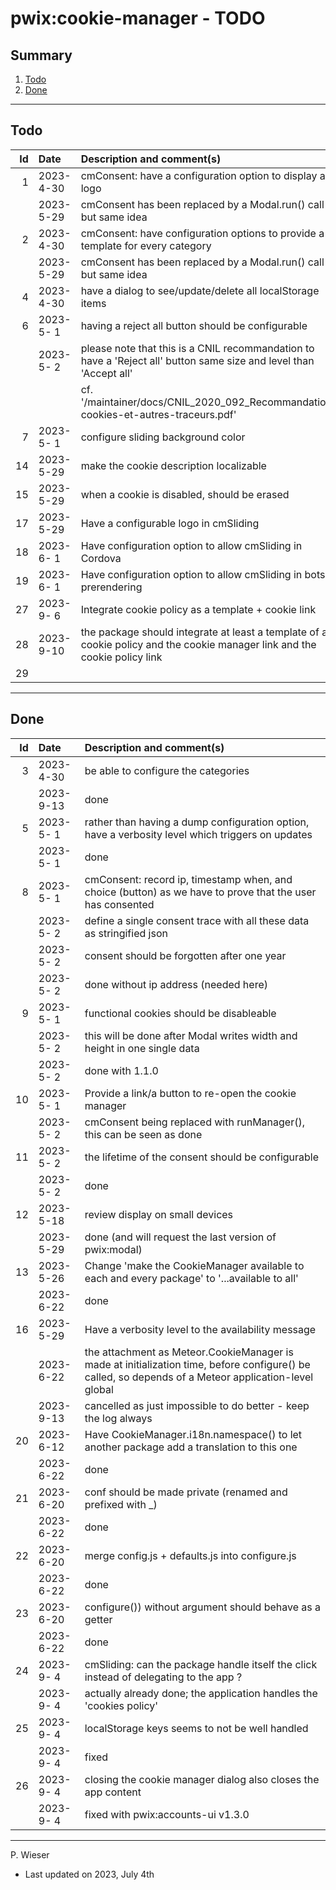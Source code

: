 # pwix:cookie-manager - TODO

## Summary

1. [Todo](#todo)
2. [Done](#done)

---
## Todo

|   Id | Date       | Description and comment(s) |
| ---: | :---       | :---                       |
|    1 | 2023- 4-30 | cmConsent: have a configuration option to display a logo |
|      | 2023- 5-29 | cmConsent has been replaced by a Modal.run() call - but same idea |
|    2 | 2023- 4-30 | cmConsent: have configuration options to provide a template for every category |
|      | 2023- 5-29 | cmConsent has been replaced by a Modal.run() call - but same idea |
|    4 | 2023- 4-30 | have a dialog to see/update/delete all localStorage items |
|    6 | 2023- 5- 1 | having a reject all button should be configurable |
|      | 2023- 5- 2 | please note that this is a CNIL recommandation to have a 'Reject all' button same size and level than 'Accept all' |
|      |            | cf. '/maintainer/docs/CNIL_2020_092_Recommandation-cookies-et-autres-traceurs.pdf' |
|    7 | 2023- 5- 1 | configure sliding background color |
|   14 | 2023- 5-29 | make the cookie description localizable |
|   15 | 2023- 5-29 | when a cookie is disabled, should be erased |
|   17 | 2023- 5-29 | Have a configurable logo in cmSliding |
|   18 | 2023- 6- 1 | Have configuration option to allow cmSliding in Cordova |
|   19 | 2023- 6- 1 | Have configuration option to allow cmSliding in bots prerendering |
|   27 | 2023- 9- 6 | Integrate cookie policy as a template + cookie link |
|   28 | 2023- 9-10 | the package should integrate at least a template of a cookie policy and the cookie manager link and the cookie policy link |
|   29 |  |  |

---
## Done

|   Id | Date       | Description and comment(s) |
| ---: | :---       | :---                       |
|    3 | 2023- 4-30 | be able to configure the categories |
|      | 2023- 9-13 | done |
|    5 | 2023- 5- 1 | rather than having a dump configuration option, have a verbosity level which triggers on updates |
|      | 2023- 5- 1 | done |
|    8 | 2023- 5- 1 | cmConsent: record ip, timestamp when, and choice (button) as we have to prove that the user has consented |
|      | 2023- 5- 2 | define a single consent trace with all these data as stringified json |
|      | 2023- 5- 2 | consent should be forgotten after one year |
|      | 2023- 5- 2 | done without ip address (needed here) |
|    9 | 2023- 5- 1 | functional cookies should be disableable |
|      | 2023- 5- 2 | this will be done after Modal writes width and height in one single data |
|      | 2023- 5- 2 | done with 1.1.0 |
|   10 | 2023- 5- 1 | Provide a link/a button to re-open the cookie manager |
|      | 2023- 5- 2 | cmConsent being replaced with runManager(), this can be seen as done |
|   11 | 2023- 5- 2 | the lifetime of the consent should be configurable |
|      | 2023- 5- 2 | done |
|   12 | 2023- 5-18 | review display on small devices |
|      | 2023- 5-29 | done (and will request the last version of pwix:modal) |
|   13 | 2023- 5-26 | Change 'make the CookieManager available to each and every package' to '...available to all' |
|      | 2023- 6-22 | done |
|   16 | 2023- 5-29 | Have a verbosity level to the availability message |
|      | 2023- 6-22 | the attachment as Meteor.CookieManager is made at initialization time, before configure() be called, so depends of a Meteor application-level global |
|      | 2023- 9-13 | cancelled as just impossible to do better - keep the log always |
|   20 | 2023- 6-12 | Have CookieManager.i18n.namespace() to let another package add a translation to this one |
|      | 2023- 6-22 | done |
|   21 | 2023- 6-20 | conf should be made private (renamed and prefixed with _) |
|      | 2023- 6-22 | done |
|   22 | 2023- 6-20 | merge config.js + defaults.js into configure.js |
|      | 2023- 6-22 | done |
|   23 | 2023- 6-20 | configure()) without argument should behave as a getter |
|      | 2023- 6-22 | done |
|   24 | 2023- 9- 4 | cmSliding: can the package handle itself the click instead of delegating to the app ? |
|      | 2023- 9- 4 | actually already done; the application handles the 'cookies policy' |
|   25 | 2023- 9- 4 | localStorage keys seems to not be well handled |
|      | 2023- 9- 4 | fixed |
|   26 | 2023- 9- 4 | closing the cookie manager dialog also closes the app content |
|      | 2023- 9- 4 | fixed with pwix:accounts-ui v1.3.0 |

---
P. Wieser
- Last updated on 2023, July 4th
